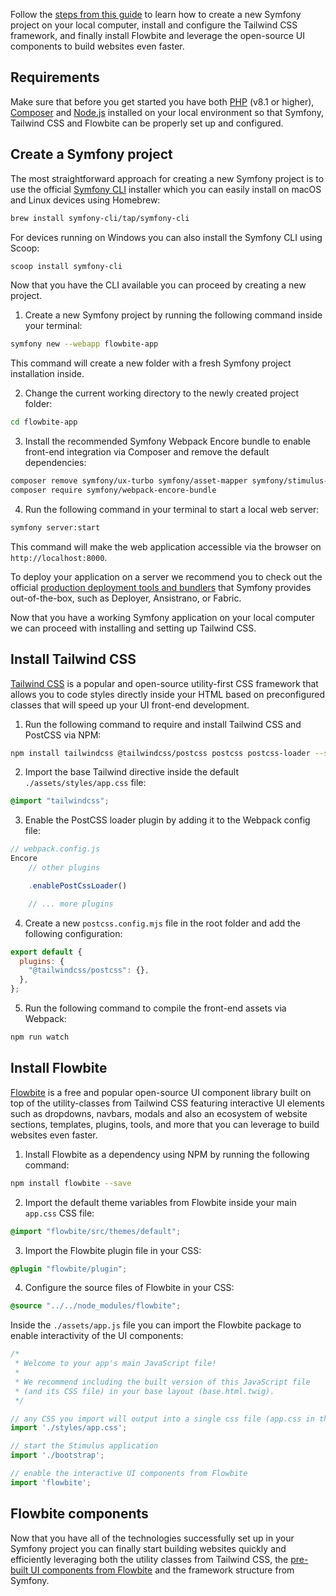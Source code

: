 Follow the [steps from this guide](https://flowbite.com/docs/getting-started/symfony/) to learn how to create a new Symfony project on your local computer, install and configure the Tailwind CSS framework, and finally install Flowbite and leverage the open-source UI components to build websites even faster.

## Requirements

Make sure that before you get started you have both [PHP](https://www.php.net/) (v8.1 or higher), [Composer](https://getcomposer.org/download/) and [Node.js](https://nodejs.org/en/) installed on your local environment so that Symfony, Tailwind CSS and Flowbite can be properly set up and configured.

## Create a Symfony project

The most straightforward approach for creating a new Symfony project is to use the official [Symfony CLI](https://symfony.com/download) installer which you can easily install on macOS and Linux devices using Homebrew:

```bash
brew install symfony-cli/tap/symfony-cli
```

For devices running on Windows you can also install the Symfony CLI using Scoop:

```bash
scoop install symfony-cli
```

Now that you have the CLI available you can proceed by creating a new project.

1. Create a new Symfony project by running the following command inside your terminal:

```bash
symfony new --webapp flowbite-app
```

This command will create a new folder with a fresh Symfony project installation inside.

2. Change the current working directory to the newly created project folder:

```bash
cd flowbite-app
```

3. Install the recommended Symfony Webpack Encore bundle to enable front-end integration via Composer and remove the default dependencies:

```bash
composer remove symfony/ux-turbo symfony/asset-mapper symfony/stimulus-bundle
composer require symfony/webpack-encore-bundle
```

4. Run the following command in your terminal to start a local web server:

```bash
symfony server:start
```

This command will make the web application accessible via the browser on `http://localhost:8000`.

To deploy your application on a server we recommend you to check out the official [production deployment tools and bundlers](https://symfony.com/doc/current/deployment.html) that Symfony provides out-of-the-box, such as Deployer, Ansistrano, or Fabric.

Now that you have a working Symfony application on your local computer we can proceed with installing and setting up Tailwind CSS.

## Install Tailwind CSS

[Tailwind CSS](https://tailwindcss.com/) is a popular and open-source utility-first CSS framework that allows you to code styles directly inside your HTML based on preconfigured classes that will speed up your UI front-end development.

1. Run the following command to require and install Tailwind CSS and PostCSS via NPM:

```bash
npm install tailwindcss @tailwindcss/postcss postcss postcss-loader --save-dev
```

2. Import the base Tailwind directive inside the default `./assets/styles/app.css` file:

```css
@import "tailwindcss";
```

3. Enable the PostCSS loader plugin by adding it to the Webpack config file:

```javascript
// webpack.config.js
Encore
    // other plugins

    .enablePostCssLoader()

    // ... more plugins
```

4. Create a new `postcss.config.mjs` file in the root folder and add the following configuration:

```javascript
export default {
  plugins: {
    "@tailwindcss/postcss": {},
  },
};
```

5. Run the following command to compile the front-end assets via Webpack:

```bash
npm run watch
```

## Install Flowbite

[Flowbite](https://flowbite.com) is a free and popular open-source UI component library built on top of the utility-classes from Tailwind CSS featuring interactive UI elements such as dropdowns, navbars, modals and also an ecosystem of website sections, templates, plugins, tools, and more that you can leverage to build websites even faster.

1. Install Flowbite as a dependency using NPM by running the following command:

```bash
npm install flowbite --save
```

2. Import the default theme variables from Flowbite inside your main `app.css` CSS file:

```css
@import "flowbite/src/themes/default";
```

3. Import the Flowbite plugin file in your CSS:

```css
@plugin "flowbite/plugin";
```

4. Configure the source files of Flowbite in your CSS:

```css
@source "../../node_modules/flowbite";
```

Inside the `./assets/app.js` file you can import the Flowbite package to enable interactivity of the UI components:

```javascript
/*
 * Welcome to your app's main JavaScript file!
 *
 * We recommend including the built version of this JavaScript file
 * (and its CSS file) in your base layout (base.html.twig).
 */

// any CSS you import will output into a single css file (app.css in this case)
import './styles/app.css';

// start the Stimulus application
import './bootstrap';

// enable the interactive UI components from Flowbite
import 'flowbite';
```

## Flowbite components

Now that you have all of the technologies successfully set up in your Symfony project you can finally start building websites quickly and efficiently leveraging both the utility classes from Tailwind CSS, the [pre-built UI components from Flowbite](https://flowbite.com/docs/getting-started/symfony/) and the framework structure from Symfony.
